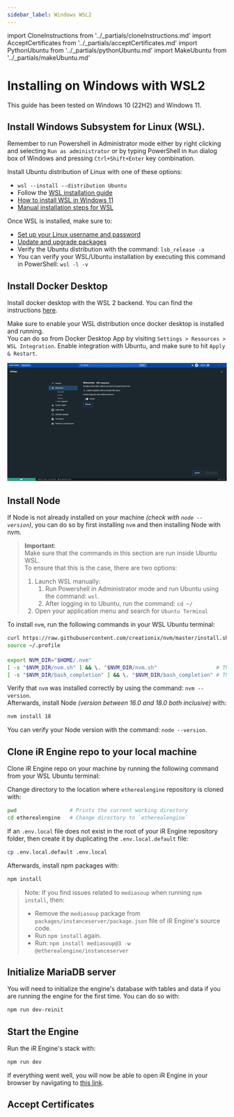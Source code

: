 ```yaml
---
sidebar_label: Windows WSL2
---
```


import CloneInstructions from '../_partials/cloneInstructions.md'
import AcceptCertificates from '../_partials/acceptCertificates.md'
import PythonUbuntu from '../_partials/pythonUbuntu.md'
import MakeUbuntu from '../_partials/makeUbuntu.md'

# Installing on Windows with WSL2

This guide has been tested on Windows 10 (22H2) and Windows 11.

## Install Windows Subsystem for Linux (WSL). 
Remember to run Powershell in Administrator mode either by right clicking and selecting `Run as administrator` or by typing PowerShell in `Run` dialog box of Windows and pressing `Ctrl+Shift+Enter` key combination.

Install Ubuntu distribution of Linux with one of these options:
- `wsl --install --distribution Ubuntu`
- Follow the [WSL installation guide](https://learn.microsoft.com/en-us/windows/wsl/install)
- [How to install WSL in Windows 11](https://pureinfotech.com/install-wsl-windows-11/)
- [Manual installation steps for WSL](https://learn.microsoft.com/en-us/windows/wsl/install-manual)

Once WSL is installed, make sure to:
- [Set up your Linux username and password](https://learn.microsoft.com/en-us/windows/wsl/setup/environment#set-up-your-linux-username-and-password)
- [Update and upgrade packages](https://learn.microsoft.com/en-us/windows/wsl/setup/environment#update-and-upgrade-packages)
- Verify the Ubuntu distribution with the command: `lsb_release -a`
- You can verify your WSL/Ubuntu installation by executing this command in PowerShell: `wsl -l -v`

## Install Docker Desktop
Install docker desktop with the WSL 2 backend.
You can find the instructions [here](https://docs.docker.com/desktop/install/windows-install/).

Make sure to enable your WSL distribution once docker desktop is installed and running.  
You can do so from Docker Desktop App by visiting `Settings > Resources > WSL Integration`.
Enable integration with Ubuntu, and make sure to hit `Apply & Restart`.

![Docker Desktop WSL Distro](../03_modules/05_infrastructure/03_devopsDeployment/images/docker-desktop-wsl-distro.jpg)

## Install Node
If Node is not already installed on your machine _(check with `node --version`)_, you can do so by first installing `nvm` and then installing Node with nvm.
> **Important**:   
> Make sure that the commands in this section are run inside Ubuntu WSL.  
> To ensure that this is the case, there are two options:
> 1. Launch WSL manually:  
>     1. Run Powershell in Administrator mode and run Ubuntu using the command: `wsl`.  
>     2. After logging in to Ubuntu, run the command: `cd ~/`  
> 2. Open your application menu and search for `Ubuntu Terminal`

To install `nvm`, run the following commands in your WSL Ubuntu terminal:
```bash
curl https://raw.githubusercontent.com/creationix/nvm/master/install.sh | bash
source ~/.profile

export NVM_DIR="$HOME/.nvm"
[ -s "$NVM_DIR/nvm.sh" ] && \. "$NVM_DIR/nvm.sh"                   # This loads nvm
[ -s "$NVM_DIR/bash_completion" ] && \. "$NVM_DIR/bash_completion" # This loads nvm bash_completion
```
Verify that `nvm` was installed correctly by using the command: `nvm --version`.  
Afterwards, install Node _(version between 16.0 and 18.0 both inclusive)_ with:
```bash
nvm install 18
```
You can verify your Node version with the command: `node --version`.

<PythonUbuntu />

<MakeUbuntu />

## Clone iR Engine repo to your local machine
Clone iR Engine repo on your machine by running the following command from your WSL Ubuntu terminal:
<CloneInstructions />

Change directory to the location where `etherealengine` repository is cloned with:
```bash
pwd                 # Prints the current working directory
cd etherealengine   # Change directory to `etherealengine`
```
If an `.env.local` file does not exist in the root of your iR Engine repository folder, then create it by duplicating the `.env.local.default` file:
```bash
cp .env.local.default .env.local
```

Afterwards, install npm packages with:
```bash
npm install
```

> Note: If you find issues related to `mediasoup` when running `npm install`, then:
> - Remove the `mediasoup` package from `packages/instanceserver/package.json` file of iR Engine's source code.
> - Run `npm install` again.
> - Run: `npm install mediasoup@3 -w @etherealengine/instanceserver`

## Initialize MariaDB server
You will need to initialize the engine's database with tables and data if you are running the engine for the first time. You can do so with:
```bash
npm run dev-reinit
```

## Start the Engine
Run the iR Engine's stack with:
```bash
npm run dev
```
If everything went well, you will now be able to open iR Engine in your browser by navigating to [this link](https://localhost:3000/location/default).  

## Accept Certificates
<AcceptCertificates />
